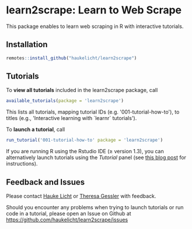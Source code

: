 # learn2scrape: Learn to Web Scrape

This package enables to learn web scraping in R with interactive tutorials. 

## Installation

```r
remotes::install_github("haukelicht/learn2scrape")
```

## Tutorials

To **view all tutorials** included in the learn2scrape package, call

```r
available_tutorials(package = 'learn2scrape')
```

This lists all tutorials, mapping tutorial IDs (e.g. '001-tutorial-how-to'), to titles (e.g., 'Interactive learning with \`learnr\` tutorials').

To **launch a tutorial**, call 

```r
run_tutorial('001-tutorial-how-to' package = 'learn2scrape')
```

If you are running R using the Rstudio IDE (≥ version 1.3), you can alternatively launch tutorials using the *Tutorial* panel (see [this blog post]( https://blog.rstudio.com/2020/02/25/rstudio-1-3-integrated-tutorials/) for instructions).

## Feedback and Issues

Please contact [Hauke Licht](mailto:hauke.licht@uzh.ch) or [Theresa Gessler](mailto:gessler@ipz.uzh.ch) with feedback.

Should you encounter any problems when trying to launch tutorials or run code in a tutorial, please open an Issue on Github at https://github.com/haukelicht/learn2scrape/issues




